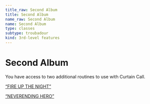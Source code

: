 ```yaml
---
title_raw: Second Album
title: Second Album
name_raw: Second Album
name: Second Album
type: classes
subtype: troubadour
kind: 3rd-level features
---
```


# Second Album

You have access to two additional routines to use with Curtain Call.

[“FIRE UP THE NIGHT”](./Fire%20Up%20The%20Night.md)

[“NEVERENDING HERO”](./Neverending%20Hero.md)
